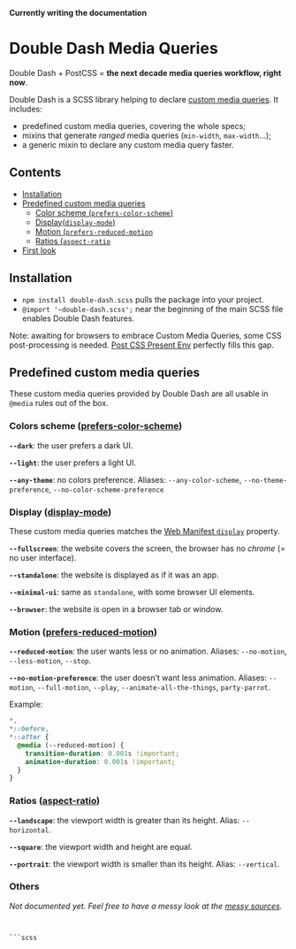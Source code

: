 **Currently writing the documentation**

# Double Dash Media Queries

Double Dash + PostCSS = **the next decade media queries workflow, right now**.

Double Dash is a SCSS library helping to declare [custom media queries](doc/custom-media-queries.md). It includes:
- predefined custom media queries, covering the whole specs;
- mixins that generate *ranged* media queries (`min-width`, `max-width`…);
- a generic mixin to declare any custom media query faster.

## Contents

- [Installation](#installation)
- [Predefined custom media queries](#predefined-custom-media-queries)
  - [Color scheme (`prefers-color-scheme`)](#colors-scheme-prefers-color-scheme)
  - [Display(`display-mode`)](#display-display-mode)
  - [Motion (`prefers-reduced-motion`](#motion-prefers-reduced-motion)
  - [Ratios (`aspect-ratio`](#ratios-aspect-ratio)
- [First look](#first-look)

## Installation

- `npm install double-dash.scss` pulls the package into your project.
- `@import '~double-dash.scss';` near the beginning of the main SCSS file enables Double Dash features.

Note: awaiting for browsers to embrace Custom Media Queries, some CSS post-processing is needed. [Post CSS Present Env](https://preset-env.cssdb.org/) perfectly fills this gap.

## Predefined custom media queries

These custom media queries provided by Double Dash are all usable in `@media` rules out of the box.

### Colors scheme ([prefers-color-scheme](https://developer.mozilla.org/en-US/docs/Web/CSS/@media/prefers-color-scheme))

**`--dark`**: the user prefers a dark UI.

**`--light`**: the user prefers a light UI.

**`--any-theme`**: no colors preference.
Aliases: `--any-color-scheme`, `--no-theme-preference`, `--no-color-scheme-preference`


### Display ([display-mode](https://developer.mozilla.org/en-US/docs/Web/CSS/@media/display-mode))

These custom media queries matches the [Web Manifest `display`](https://developer.mozilla.org/en-US/docs/Web/Manifest#display) property.

**`--fullscreen`**: the website covers the screen, the browser has no _chrome_ (= no user interface).

**`--standalone`**: the website is displayed as if it was an app.

**`--minimal-ui`**: same as `standalone`, with some browser UI elements.

**`--browser`**: the website is open in a browser tab or window.

### Motion ([prefers-reduced-motion](https://developer.mozilla.org/en-US/docs/Web/CSS/@media/prefers-reduced-motion))

**`--reduced-motion`**: the user wants less or no animation.
Aliases: `--no-motion`, `--less-motion`, `--stop`.

**`--no-motion-preference`**: the user doesn’t want less animation.
Aliases: `--motion`, `--full-motion`, `--play`, `--animate-all-the-things`, `party-parrot`.

Example:
```scss
*,
*::before,
*::after {
  @media (--reduced-motion) {
    transition-duration: 0.001s !important;
    animation-duration: 0.001s !important;
  }
}
```

### Ratios ([aspect-ratio](https://developer.mozilla.org/en-US/docs/Web/CSS/@media/aspect-ratio))

**`--landscape`**: the viewport width is greater than its height.
Alias: `--horizontal`.

**`--square`**: the viewport width and height are equal.

**`--portrait`**: the viewport width is smaller than its height.
Alias: `--vertical`.

### Others

*Not documented yet. Feel free to have a messy look at the [messy sources](https://github.com/meduzen/--media.scss/tree/master/src/variables).*



















```scss
```








```

```scss



```








```


```






```
